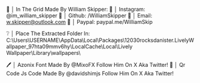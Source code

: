 💖 │ In The Grid Made By William Skipper:
        🔗 │ Instagram: @im_william_skipper
        🔗 │ Github: /WilliamSkipper
        🔗 │ Email: w.skipper@outlook.com
        🔗 │ Paypal: paypal.me/WilliamSkip

❔ │ Place The Extracted Folder In: C:\Users\USERNAME\AppData\Local\Packages\12030rocksdanister.LivelyWallpaper_97hta09mmv6hy\LocalCache\Local\Lively Wallpaper\Library\wallpapers\

🖊️ │ Azonix Font Made By @MixoFX Follow Him On X Aka Twitter!
🔗 │ Qr Code Js Code Made By @davidshimjs Follow Him On X Aka Twitter!
